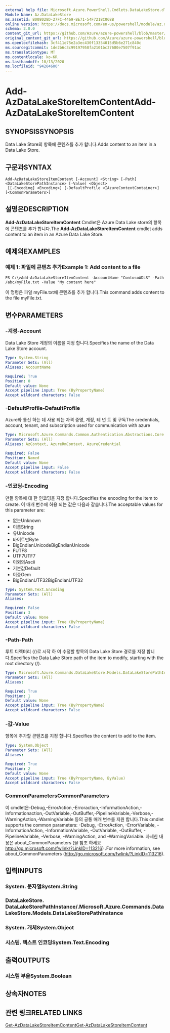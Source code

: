 ```yaml
---
external help file: Microsoft.Azure.PowerShell.Cmdlets.DataLakeStore.dll-Help.xml
Module Name: Az.DataLakeStore
ms.assetid: B008028D-27FC-4469-BE71-54F7218C068B
online version: https://docs.microsoft.com/en-us/powershell/module/az.datalakestore/add-azdatalakestoreitemcontent
schema: 2.0.0
content_git_url: https://github.com/Azure/azure-powershell/blob/master/src/DataLakeStore/DataLakeStore/help/Add-AzDataLakeStoreItemContent.md
original_content_git_url: https://github.com/Azure/azure-powershell/blob/master/src/DataLakeStore/DataLakeStore/help/Add-AzDataLakeStoreItemContent.md
ms.openlocfilehash: 3cf411e75e2a3ec430f13354015d5b6e271c840c
ms.sourcegitcommit: 1de2b6c3c99197958fa2101bc37680e7507f91ac
ms.translationtype: MT
ms.contentlocale: ko-KR
ms.lasthandoff: 10/13/2020
ms.locfileid: "94204600"
---
```

# <span data-ttu-id="fa706-101">Add-AzDataLakeStoreItemContent</span><span class="sxs-lookup"><span data-stu-id="fa706-101">Add-AzDataLakeStoreItemContent</span></span>

## <span data-ttu-id="fa706-102">SYNOPSIS</span><span class="sxs-lookup"><span data-stu-id="fa706-102">SYNOPSIS</span></span>
<span data-ttu-id="fa706-103">Data Lake Store의 항목에 콘텐츠를 추가 합니다.</span><span class="sxs-lookup"><span data-stu-id="fa706-103">Adds content to an item in a Data Lake Store.</span></span>

## <span data-ttu-id="fa706-104">구문과</span><span class="sxs-lookup"><span data-stu-id="fa706-104">SYNTAX</span></span>

```
Add-AzDataLakeStoreItemContent [-Account] <String> [-Path] <DataLakeStorePathInstance> [-Value] <Object>
 [[-Encoding] <Encoding>] [-DefaultProfile <IAzureContextContainer>] [<CommonParameters>]
```

## <span data-ttu-id="fa706-105">설명은</span><span class="sxs-lookup"><span data-stu-id="fa706-105">DESCRIPTION</span></span>
<span data-ttu-id="fa706-106">**Add-AzDataLakeStoreItemContent** Cmdlet은 Azure Data Lake store의 항목에 콘텐츠를 추가 합니다.</span><span class="sxs-lookup"><span data-stu-id="fa706-106">The **Add-AzDataLakeStoreItemContent** cmdlet adds content to an item in an Azure Data Lake Store.</span></span>

## <span data-ttu-id="fa706-107">예제의</span><span class="sxs-lookup"><span data-stu-id="fa706-107">EXAMPLES</span></span>

### <span data-ttu-id="fa706-108">예제 1: 파일에 콘텐츠 추가</span><span class="sxs-lookup"><span data-stu-id="fa706-108">Example 1: Add content to a file</span></span>
```
PS C:\>Add-AzDataLakeStoreItemContent -AccountName "ContosoADLS" -Path /abc/myFile.txt -Value "My content here"
```

<span data-ttu-id="fa706-109">이 명령은 파일 myFile.txt에 콘텐츠를 추가 합니다.</span><span class="sxs-lookup"><span data-stu-id="fa706-109">This command adds content to the file myFile.txt.</span></span>

## <span data-ttu-id="fa706-110">변수</span><span class="sxs-lookup"><span data-stu-id="fa706-110">PARAMETERS</span></span>

### <span data-ttu-id="fa706-111">-계정</span><span class="sxs-lookup"><span data-stu-id="fa706-111">-Account</span></span>
<span data-ttu-id="fa706-112">Data Lake Store 계정의 이름을 지정 합니다.</span><span class="sxs-lookup"><span data-stu-id="fa706-112">Specifies the name of the Data Lake Store account.</span></span>

```yaml
Type: System.String
Parameter Sets: (All)
Aliases: AccountName

Required: True
Position: 0
Default value: None
Accept pipeline input: True (ByPropertyName)
Accept wildcard characters: False
```

### <span data-ttu-id="fa706-113">-DefaultProfile</span><span class="sxs-lookup"><span data-stu-id="fa706-113">-DefaultProfile</span></span>
<span data-ttu-id="fa706-114">Azure와 통신 하는 데 사용 되는 자격 증명, 계정, 테 넌 트 및 구독</span><span class="sxs-lookup"><span data-stu-id="fa706-114">The credentials, account, tenant, and subscription used for communication with azure</span></span>

```yaml
Type: Microsoft.Azure.Commands.Common.Authentication.Abstractions.Core.IAzureContextContainer
Parameter Sets: (All)
Aliases: AzContext, AzureRmContext, AzureCredential

Required: False
Position: Named
Default value: None
Accept pipeline input: False
Accept wildcard characters: False
```

### <span data-ttu-id="fa706-115">-인코딩</span><span class="sxs-lookup"><span data-stu-id="fa706-115">-Encoding</span></span>
<span data-ttu-id="fa706-116">만들 항목에 대 한 인코딩을 지정 합니다.</span><span class="sxs-lookup"><span data-stu-id="fa706-116">Specifies the encoding for the item to create.</span></span>
<span data-ttu-id="fa706-117">이 매개 변수에 허용 되는 값은 다음과 같습니다.</span><span class="sxs-lookup"><span data-stu-id="fa706-117">The acceptable values for this parameter are:</span></span>
- <span data-ttu-id="fa706-118">없는</span><span class="sxs-lookup"><span data-stu-id="fa706-118">Unknown</span></span>
- <span data-ttu-id="fa706-119">이름</span><span class="sxs-lookup"><span data-stu-id="fa706-119">String</span></span>
- <span data-ttu-id="fa706-120">유</span><span class="sxs-lookup"><span data-stu-id="fa706-120">Unicode</span></span>
- <span data-ttu-id="fa706-121">바이트만</span><span class="sxs-lookup"><span data-stu-id="fa706-121">Byte</span></span>
- <span data-ttu-id="fa706-122">BigEndianUnicode</span><span class="sxs-lookup"><span data-stu-id="fa706-122">BigEndianUnicode</span></span>
- <span data-ttu-id="fa706-123">F</span><span class="sxs-lookup"><span data-stu-id="fa706-123">UTF8</span></span>
- <span data-ttu-id="fa706-124">UTF7</span><span class="sxs-lookup"><span data-stu-id="fa706-124">UTF7</span></span>
- <span data-ttu-id="fa706-125">이외의</span><span class="sxs-lookup"><span data-stu-id="fa706-125">Ascii</span></span>
- <span data-ttu-id="fa706-126">기본값</span><span class="sxs-lookup"><span data-stu-id="fa706-126">Default</span></span>
- <span data-ttu-id="fa706-127">이중</span><span class="sxs-lookup"><span data-stu-id="fa706-127">Oem</span></span>
- <span data-ttu-id="fa706-128">BigEndianUTF32</span><span class="sxs-lookup"><span data-stu-id="fa706-128">BigEndianUTF32</span></span>

```yaml
Type: System.Text.Encoding
Parameter Sets: (All)
Aliases:

Required: False
Position: 3
Default value: None
Accept pipeline input: True (ByPropertyName)
Accept wildcard characters: False
```

### <span data-ttu-id="fa706-129">-Path</span><span class="sxs-lookup"><span data-stu-id="fa706-129">-Path</span></span>
<span data-ttu-id="fa706-130">루트 디렉터리 (/)로 시작 하 여 수정할 항목의 Data Lake Store 경로를 지정 합니다.</span><span class="sxs-lookup"><span data-stu-id="fa706-130">Specifies the Data Lake Store path of the item to modify, starting with the root directory (/).</span></span>

```yaml
Type: Microsoft.Azure.Commands.DataLakeStore.Models.DataLakeStorePathInstance
Parameter Sets: (All)
Aliases:

Required: True
Position: 1
Default value: None
Accept pipeline input: True (ByPropertyName)
Accept wildcard characters: False
```

### <span data-ttu-id="fa706-131">-값</span><span class="sxs-lookup"><span data-stu-id="fa706-131">-Value</span></span>
<span data-ttu-id="fa706-132">항목에 추가할 콘텐츠를 지정 합니다.</span><span class="sxs-lookup"><span data-stu-id="fa706-132">Specifies the content to add to the item.</span></span>

```yaml
Type: System.Object
Parameter Sets: (All)
Aliases:

Required: True
Position: 2
Default value: None
Accept pipeline input: True (ByPropertyName, ByValue)
Accept wildcard characters: False
```

### <span data-ttu-id="fa706-133">CommonParameters</span><span class="sxs-lookup"><span data-stu-id="fa706-133">CommonParameters</span></span>
<span data-ttu-id="fa706-134">이 cmdlet은-Debug,-ErrorAction,-Erroraction,-InformationAction,-Informationaction,-OutVariable,-OutBuffer,-PipelineVariable,-Verbose,-WarningAction,-WarningVariable 등의 공통 매개 변수를 지원 합니다.</span><span class="sxs-lookup"><span data-stu-id="fa706-134">This cmdlet supports the common parameters: -Debug, -ErrorAction, -ErrorVariable, -InformationAction, -InformationVariable, -OutVariable, -OutBuffer, -PipelineVariable, -Verbose, -WarningAction, and -WarningVariable.</span></span> <span data-ttu-id="fa706-135">자세한 내용은 about_CommonParameters (을 참조 하세요 http://go.microsoft.com/fwlink/?LinkID=113216) .</span><span class="sxs-lookup"><span data-stu-id="fa706-135">For more information, see about_CommonParameters (http://go.microsoft.com/fwlink/?LinkID=113216).</span></span>

## <span data-ttu-id="fa706-136">입력</span><span class="sxs-lookup"><span data-stu-id="fa706-136">INPUTS</span></span>

### <span data-ttu-id="fa706-137">System. 문자열</span><span class="sxs-lookup"><span data-stu-id="fa706-137">System.String</span></span>

### <span data-ttu-id="fa706-138">DataLakeStore. DataLakeStorePathInstance/.</span><span class="sxs-lookup"><span data-stu-id="fa706-138">Microsoft.Azure.Commands.DataLakeStore.Models.DataLakeStorePathInstance</span></span>

### <span data-ttu-id="fa706-139">System. 개체</span><span class="sxs-lookup"><span data-stu-id="fa706-139">System.Object</span></span>

### <span data-ttu-id="fa706-140">시스템. 텍스트 인코딩</span><span class="sxs-lookup"><span data-stu-id="fa706-140">System.Text.Encoding</span></span>

## <span data-ttu-id="fa706-141">출력</span><span class="sxs-lookup"><span data-stu-id="fa706-141">OUTPUTS</span></span>

### <span data-ttu-id="fa706-142">시스템 부울</span><span class="sxs-lookup"><span data-stu-id="fa706-142">System.Boolean</span></span>

## <span data-ttu-id="fa706-143">상속자</span><span class="sxs-lookup"><span data-stu-id="fa706-143">NOTES</span></span>

## <span data-ttu-id="fa706-144">관련 링크</span><span class="sxs-lookup"><span data-stu-id="fa706-144">RELATED LINKS</span></span>

[<span data-ttu-id="fa706-145">Get-AzDataLakeStoreItemContent</span><span class="sxs-lookup"><span data-stu-id="fa706-145">Get-AzDataLakeStoreItemContent</span></span>](./Get-AzDataLakeStoreItemContent.md)


